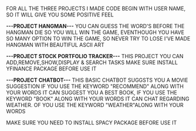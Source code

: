 FOR ALL THE THREE PROJECTS I MADE CODE BEGIN WITH USER NAME, SO IT WILL GIVE YOU SOME POSITIVE FEEL

**---PROJECT HANGMAN---**
YOU CAN GUESS THE WORD'S BEFORE THE HANGMAN DIE SO YOU WILL WIN THE GAME, EVENTHOUGH YOU HAVE SO MANY OPTION TO WIN THE GAME, SO NEVER TRY TO LOSE
I'VE MADE HANGMAN WITH BEAUTIFUL ASCII ART 

**---PROJECT STOCK PORTFOLIO TRACKER---**
THIS PROJECT YOU CAN ADD,REMOVE,SHOW,DISPLAY & SEARCH TASKS
MAKE SURE INSTALL YFINANCE PACKAGE BEFORE USE IT

**---PROJECT CHATBOT---**
THIS BASIC CHATBOT SUGGSTS YOU A MOVIE SUGGESTION IF YOU USE THE KEYWORD "RECOMMEND" ALONG WITH YOUR WORDS
IT CAN SUGGEST YOU A BEST BOOK, IF YOU USE THE KEYWORD "BOOK" ALONG WITH YOUR WORDS
IT CAN CHAT REGARDING WEATHER. OF YOU USE THE KEYWORD "WEATHER"ALONG WITH YOUR WORDS

MAKE SURE YOU NEED TO INSTALL SPACY PACKAGE BEFORE USE IT
